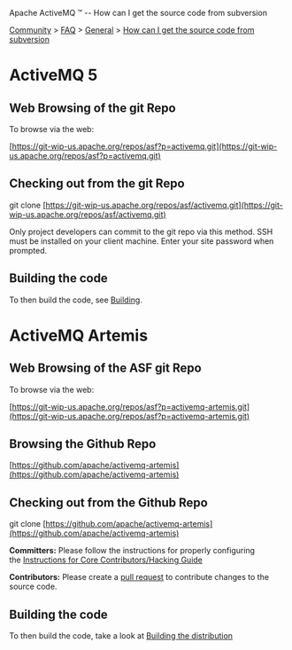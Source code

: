 Apache ActiveMQ ™ -- How can I get the source code from subversion 

[Community](community.html) > [FAQ](faq.html) > [General](general.html) > [How can I get the source code from subversion](how-can-i-get-the-source-code-from-subversion.html)


ActiveMQ 5
==========

Web Browsing of the git Repo
----------------------------

To browse via the web:

[https://git-wip-us.apache.org/repos/asf?p=activemq.git](https://git-wip-us.apache.org/repos/asf?p=activemq.git)

Checking out from the git Repo
------------------------------

git clone [https://git-wip-us.apache.org/repos/asf/activemq.git](https://git-wip-us.apache.org/repos/asf/activemq.git)

Only project developers can commit to the git repo via this method. SSH must be installed on your client machine. Enter your site password when prompted.

Building the code
-----------------

To then build the code, see [Building](building.html).

ActiveMQ Artemis
================

Web Browsing of the ASF git Repo
--------------------------------

To browse via the web:

[https://git-wip-us.apache.org/repos/asf?p=activemq-artemis.git](https://git-wip-us.apache.org/repos/asf?p=activemq-artemis.git)

Browsing the Github Repo 
-------------------------

[https://github.com/apache/activemq-artemis](https://github.com/apache/activemq-artemis)

Checking out from the Github Repo
---------------------------------

git clone [https://github.com/apache/activemq-artemis](https://github.com/apache/activemq-artemis)

**Committers:** Please follow the instructions for properly configuring the [Instructions for Core Contributors/Hacking Guide](https://github.com/apache/activemq-artemis/blob/master/docs/hacking-guide/en/SUMMARY.md)

**Contributors:** Please create a [pull request](https://github.com/apache/activemq-artemis) to contribute changes to the source code. 

Building the code
-----------------

To then build the code, take a look at [Building the distribution](https://github.com/apache/activemq-artemis/blob/master/docs/hacking-guide/en/building.md)

